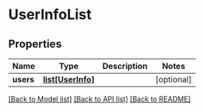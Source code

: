 # UserInfoList

## Properties
Name | Type | Description | Notes
------------ | ------------- | ------------- | -------------
**users** | [**list[UserInfo]**](UserInfo.md) |  | [optional] 

[[Back to Model list]](../README.md#documentation-for-models) [[Back to API list]](../README.md#documentation-for-api-endpoints) [[Back to README]](../README.md)


